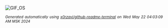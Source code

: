 <div align="justify">
<picture>
    <source media="(prefers-color-scheme: dark)" srcset="https://i.ibb.co/L95bHVf/output-gif.gif">
    <source media="(prefers-color-scheme: light)" srcset="https://i.ibb.co/L95bHVf/output-gif.gif">
    <img alt="GIF_OS" src="https://i.ibb.co/L95bHVf/output-gif.gif">
</picture>

<sub><i>Generated automatically using [x0rzavi/github-readme-terminal](https://github.com/x0rzavi/github-readme-terminal) on Wed May 22 04:03:09 AM MSK 2024</i></sub>

</div>

<!-- Image deletion URL: https://ibb.co/WBtqjm1/536df7c72016f7b1c26b79d8f790dfe0 -->